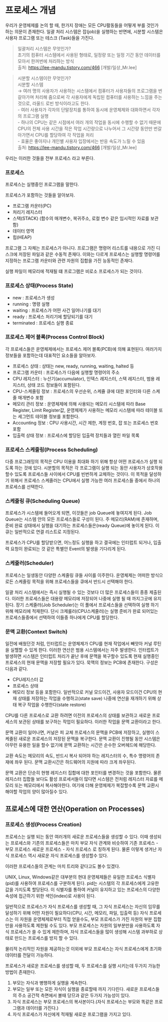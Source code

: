 # 프로세스 개념
우리가 운영체제를 논의 할 때, 한가지 장애는 모든 CPU활동들을 어떻게 부를 것인가 하는 의문이 존재한다.
일괄 처리 시스템은 잡(job)을 실행하는 반면에, 시분할 시스템은 사용자 프로그램 또는 테스크 (Task)들을 가진다.

> 일괄처리 시스템은 무엇인가? </br>
> 초기의 컴퓨터 시스템에서 사용된 형태로, 일정량 또는 일정 기간 동안 데이터를 모아서 한꺼번에 처리하는 방식 </br> 출처: https://lee-mandu.tistory.com/466 [개발/일상_Mr.lee]

> 시분할 시스템이란 무엇인가? </br>
> 시분할 시스템 </br>  → 여러 명의 사용자가 사용하는 시스템에서 컴퓨터가 사용자들의 프로그램을 번갈아가며 처리해 줌으로써 각 사용자에게 독립된 컴퓨터를 사용하는 느낌을 주는것으로, 라울드 로빈 방식이라고도 한다.</br>   - 여러 사용자가 각자의 단말장치를 통하여 동시에 운영체제와 대화하면서 각자의 프로그램 실행 </br> - 하나의 CPU는 같은 시점에서 여러 개의 작업을 동시에 수행할 수 없기 때문에 CPU의 전체 사용 시간을 작은 작업 시간량으로 나누어서 그 시간량 동안만 번갈아가면서 CPU를 할당하여 각 작업을 처리 </br> - 효율은 좋아지나 개인별 사용자 입장에서는 반응 속도가 느릴 수 있음 </br> 출처: https://lee-mandu.tistory.com/466 [개발/일상_Mr.lee]

우리는 이러한 것들을 전부 프로세스 라고 부른다.

### 프로세스
프로세스는 실행중인 프로그램을 말한다. 

프로세스가 포함하는 것들을 알아보자.
- 프로그램 카운터(PC)
- 처리기 레지스터
- 스택(STACK) (함수의 매개변수, 복귀주소, 로컬 변수 같은 임시적인 자료를 보관함)
- 데이터 영역
- 힙(HEAP)

프로그램 그 자체는 프로세스가 아니다.
프로그램은 명령어 리스트를 내용으로 가진 디스크에 저장된 파일과 같은 수동적 존재다.
이와는 다르게 프로세스는 실행할 명령어를 지정하는 프로그램 카운터와 관련 자원의 집합을 가진 능동적인 존재다.

실행 파일이 메모리에 적재될 떄 프로그램은 비로소 프로세스가 되는 것이다.

### 프로세스 상태(Process State)
- new : 프로세스가 생성
- running : 명령 실행
- waiting : 프로세스가 어떤 사건 일어나기를 대기
- ready : 프로세스 처리기에 할당되기를 대기
- terminated : 프로세스 실행 종료

### 프로세스 제어 블록(Process Control Block)
각 프로세스들은 운영체제에서는 프로세스 제어 블록(PCB)에 의해 표현된다.
여러가지 정보들을 포함하는데 대표적인 요소들을 알아보자.
- 프로세스 상태 : 상태는 new, ready, running, waiting, halted 등
- 프로그램 카운터 : 프로세스가 다음에 실행할 명령어의 주소
- CPU 레지스터 : 누산기(accumulator), 인덱스 레지스터, 스택 레지스터, 범용 레지스터, 상태 코드 정보들이 포함된다.
- CPU-스케줄링 정보 : 프로세스의 우선순위, 스케쥴 큐에 대한 포인터와 다른 스케줄 매개변수 포함
- 메모리 관리 정보 : 운영체제에 의해 사용되는 메모리 시스템에 따라 Base Register, Limit Register값, 운영체제가 사용하는 메모리 시스템에 따라 테이블 또는 세그먼트 테이블 정보를 포함한다.
- Accounting 정보 : CPU 사용시간, 시간 제한, 계정 번호, 잡 또는 프로세스 번호 포함
- 입출력 상태 정보 : 프로세스에 할당된 입출력 장치들과 열린 파일 목록

### 프로세스 스케줄링(Process Scheduling)
다중 프로그래밍의 목적은 CPU 이용을 최대화 하기 위해 항상 어떤 프로세스가 실행 되도록 하는 것에 있다.
시분할의 목적은 각 프로그램이 실행 되는 동안 사용자가 상호작용할수 있도록 프로세스들 사이에서 CPU를 빈번하게 교체하는 것이다.
이 목적을 달성하기 위해서 프로세스 스케줄러는 CPU에서 실행 가능한 여러 프로세스들 중에서 하나의 프로세스를 선택한다.

### 스케줄링 큐(Scheduling Queue)
프로세스가 시스템에 들어오게 되면, 이것들은 job Queue에 놓여지게 된다.
Job Queue는 시스템 안의 모든 프로세스들로 구성이 된다.
주 메모리(RAM)에 존재하며, 준비 완료 상태에서 실행을 대기하는 프로세스들은(ready Queue)에 놓이게 된다.
이 큐는 일반적으로 연결 리스트로 지정된다.

프로세스가 CPU를 할당받으면, 어느정도 실행을 하고 결국에는 인터럽트 되거나, 입출력 요청이 완료되는 것 같은 특별안 Event의 발생을 기다리게 된다.

### 스케줄러(Scheduler)
프로세스는 일생동안 다양한 스케줄링 큐들 사이를 이주한다.
운영체제는 어떠한 방식으로든 스케줄링 목적을 위해 프로세스들을 큐에서 반드시 선택해야 한다.

일괄 처리 시스템에서는 즉시 실행될 수 있는 것보다 더 많은 프로세스들이 종종 제출된다.
이러한 프로세스들은 대용량 메모리에 저장되어 나중에 실행 될 때 까지그곳에 유지된다.
장기 스케줄러(Job Scheduler)는 이 풀에서 프로세스들을 선택하여 실행 하기 위해 메모리에 적재한다.
단시 크제룰러(CPU스케줄러)는 실행 준비가 완료 되어있는 프로세스들중에서 선택하여 이들중 하나에게 CPU를 할당한다.

### 문맥 교환(Context Switch)
일전에 배웠던것 처럼, 인터럽트는 운영체제가 CPU를 현재 작업에서 빼앗아 커널 루틴을 실핼할 수 있게 한다.
이러한 연산은 범용 시스템에서는 자주 발생한다.
인터럽트가 발생하면 시스템은 인터럽트 처리가 끝난 후에 문맥을 복구할수 있도록 현재 실행중인 프로세스의 현재 문맥을 저장할 필요가 있다.
묵맥의 정보는 PCB에 존재한다.
구성은 다음과 같다.
- CPU레지스터 값
- 프로세스 상태
- 메모리 정보
등을 포함한다.
일반적으로 커널 모드이건, 사용자 모드이건 CPU의 현재 상태를 저장하는 작업을 수행하고(state save)
나중에 연산을 재개하기 위해 상태 복구 작업을 수행한다(state restore)

CPU를 다른 프로세스로 교환 하려면 이전의 프로세스의 상태를 보관하고 새로운 프로세스의 보관된 상태를 보구하는 작업이 필요하다.
이러한 작업을 문맥 교환이라고 한다.

문맥 교환이 일어나면, 커널은 피 교체 프로세스의 문맥을 PCB에 저장하고, 실행이 스케줄된 새로운 프로세스의 저장된 문맥을 복구한다.
문맥 교환이 진행될 동안 시스템은 아무런 유용한 일을 할수 없기에 문맥 교환하는 시간은 순수한 오버헤드에 해당한다.

교환 속도는 메모리의 속도, 반드시 복사 되어야 하는 레지스터의 수, 특수 명령어의 존재에 좌우 된다.
문맥 교환시간은 하드웨어의 지원에 따라 크게 좌우된다.

문맥 교환은 단순히 현행 레지스터 집합에 대한 포인터를 변경하는 것을 포함한다.
물론 레지스터 집합들 보다도 활성 프로세서들이 많다면 시스템은 전처럼 레지스터 자료를 메모리 또는 메모리에서 복사해야한다.
여기에 더해 운영체제가 복잡할수록 문맥 교환시 해야할 작업의 양이 많아질수 있다.

## 프로세스에 대한 연산(Operation on Processes)

### 프로세스 생성(Process Creation)
프로세스는 실행 되는 동안 여러개의 새로운 프로세스들을 생성할 수 있다.
이때 생성되는 프로세스와 기존의 프로세스들은 마치 부모 자식 관계와 비슷하여
기존 프로세스 - 부모 프로세스
새로운 프로세스 - 자식 프로세스
로 칭하게 된다.
물론 이렇게 생겨난 자식 프로세스 역시 새로운 자식 프로세스를 생성할수 있다.

이러한 프로세스들의 관계는 마치 트리와 같다고도 볼수 있겠다.

UNIX, Linux, Windows같은 대부분의 현대 운영체제들은 유일한 프로세스 식별자(pid)를 사용하여 프로세스를 구분하게 된다.
pid는 시스템의 각 프로세스에게 고유한 값을 가지도록 할당된다.
이 식별자를 통하여 커널이 유지하고 있는 프로세스의 다양한 속성에 접근하기 위한 색인(index)로 사용이 된다.

일반적으로 프로세스가 자식 프로세스를 생성할 때, 그 자식 프로세스는 자신의 임무를 달성하기 위해 어떤 자원이 필요하다(CPU, 시간, 메모리, 파일, 입출력 등)
자식 프로세스는 이 자원을 운영체제로부터 직접 얻을수도, 부모 프로세스가 가진 자원의 부분 집합만을 사용하도록 제한될 수도 있다.
부모 프로세스는 자원의 일부분만을 사용하도록 자식 프로세스가 쓸 수 있게 제한하며, 자식 프로세스들을 많이 생성해 시스템 과부하로 상태로 만드는 프로세스를 방지 할 수 있다.

물리적 논리적인 자원을 제공하는것 이외에 부모 프로세스는 자식 프로세스에게 초기화 데이터를 전달이 가능하다.

프로세스가 새로운 프로세스를 생성할 때, 두 프로세스를 실행 시키는데 두가지 가능한 방법이 존재한다.
1. 부모는 자식과 병행하게 실행을 계속한다.
2. 부모는 일부 또는 모든 자식이 실행을 종료할때 까지 기다린다.
새로운 프로세스들의 주소 공간적 측면에서 볼때 당므과 같은 두가지 가능성이 있다.
1. 자식 프로세스는 부모 프로세스의 복사본이다.(자식 프로세스는 부모와 똑같은 프로그램과 데이터를 가진다.)
2. 자식 프로세스가 자신에게 적재될 새로운 프로그램을 가지고 있다.

